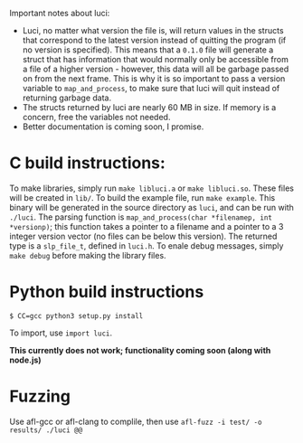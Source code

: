 Important notes about luci:
- Luci, no matter what version the file is, will return values in the structs that correspond to the latest version instead of quitting the program (if no version is specified). This means that a ``0.1.0`` file will generate a struct that has information that would normally only be accessible from a file of a higher version - however, this data will all be garbage passed on from the next frame. This is why it is so important to pass a version variable to ``map_and_process``, to make sure that luci will quit instead of returning garbage data.
- The structs returned by luci are nearly 60 MB in size. If memory is a concern, free the variables not needed.
- Better documentation is coming soon, I promise.

C build instructions:
====================
To make libraries, simply run ``make libluci.a`` or ``make libluci.so``. These files will be created in ``lib/``. To build the example file, run ``make example``. This binary will be generated in the source directory as ``luci``, and can be run with ``./luci``. The parsing function is ``map_and_process(char *filenamep, int *versionp)``; this function takes a pointer to a filename and a pointer to a 3 integer version vector (no files can be below this version). The returned type is a ``slp_file_t``, defined in ``luci.h``. To enale debug messages, simply ``make debug`` before making the library files.


Python build instructions
====================

``$ CC=gcc python3 setup.py install``

To import, use ``import luci``.

**This currently does not work; functionality coming soon (along with node.js)**

Fuzzing
====================

Use afl-gcc or afl-clang to complile, then use ``afl-fuzz -i test/ -o results/ ./luci @@``

